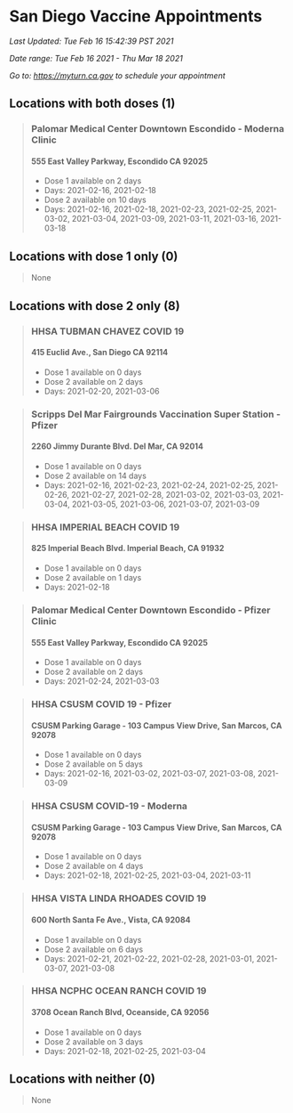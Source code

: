 # San Diego Vaccine Appointments
*Last Updated: Tue Feb 16 15:42:39 PST 2021*

*Date range: Tue Feb 16 2021 - Thu Mar 18 2021*

*Go to: <https://myturn.ca.gov> to schedule your appointment*


## Locations with both doses (1)

>### Palomar Medical Center Downtown Escondido - Moderna Clinic
>#### 555 East Valley Parkway, Escondido CA 92025
>- Dose 1 available on 2 days
>  - Days: 2021-02-16, 2021-02-18
>- Dose 2 available on 10 days
>  - Days: 2021-02-16, 2021-02-18, 2021-02-23, 2021-02-25, 2021-03-02, 2021-03-04, 2021-03-09, 2021-03-11, 2021-03-16, 2021-03-18

## Locations with dose 1 only (0)

>None

## Locations with dose 2 only (8)

>### HHSA TUBMAN CHAVEZ COVID 19
>#### 415 Euclid Ave., San Diego CA 92114
>- Dose 1 available on 0 days
>- Dose 2 available on 2 days
>  - Days: 2021-02-20, 2021-03-06

>### Scripps Del Mar Fairgrounds Vaccination Super Station - Pfizer
>#### 2260 Jimmy Durante Blvd.  Del Mar, CA 92014
>- Dose 1 available on 0 days
>- Dose 2 available on 14 days
>  - Days: 2021-02-16, 2021-02-23, 2021-02-24, 2021-02-25, 2021-02-26, 2021-02-27, 2021-02-28, 2021-03-02, 2021-03-03, 2021-03-04, 2021-03-05, 2021-03-06, 2021-03-07, 2021-03-09

>### HHSA IMPERIAL BEACH COVID 19
>#### 825 Imperial Beach Blvd. Imperial Beach, CA 91932
>- Dose 1 available on 0 days
>- Dose 2 available on 1 days
>  - Days: 2021-02-18

>### Palomar Medical Center Downtown Escondido - Pfizer Clinic
>#### 555 East Valley Parkway, Escondido CA 92025
>- Dose 1 available on 0 days
>- Dose 2 available on 2 days
>  - Days: 2021-02-24, 2021-03-03

>### HHSA CSUSM COVID 19 - Pfizer
>#### CSUSM Parking Garage - 103 Campus View Drive, San Marcos, CA 92078
>- Dose 1 available on 0 days
>- Dose 2 available on 5 days
>  - Days: 2021-02-16, 2021-03-02, 2021-03-07, 2021-03-08, 2021-03-09

>### HHSA CSUSM COVID-19 - Moderna
>#### CSUSM Parking Garage - 103 Campus View Drive, San Marcos, CA 92078
>- Dose 1 available on 0 days
>- Dose 2 available on 4 days
>  - Days: 2021-02-18, 2021-02-25, 2021-03-04, 2021-03-11

>### HHSA VISTA LINDA RHOADES COVID 19
>#### 600 North Santa Fe Ave., Vista, CA 92084
>- Dose 1 available on 0 days
>- Dose 2 available on 6 days
>  - Days: 2021-02-21, 2021-02-22, 2021-02-28, 2021-03-01, 2021-03-07, 2021-03-08

>### HHSA NCPHC OCEAN RANCH COVID 19
>#### 3708 Ocean Ranch Blvd, Oceanside, CA 92056
>- Dose 1 available on 0 days
>- Dose 2 available on 3 days
>  - Days: 2021-02-18, 2021-02-25, 2021-03-04

## Locations with neither (0)

>None

